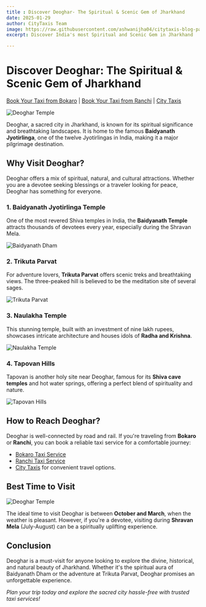```yaml
---
title : Discover Deoghar- The Spiritual & Scenic Gem of Jharkhand
date: 2025-01-29  
author: CityTaxis Team  
image: https://raw.githubusercontent.com/ashwanijha04/citytaxis-blog-page/main/images/deoghar-temple-jharkhand.jpg
excerpt: Discover India's most Spiritual and Scenic Gem in Jharkhand  

---
```


# Discover Deoghar: The Spiritual & Scenic Gem of Jharkhand

[Book Your Taxi from Bokaro](https://citytaxis.in/bokaro-taxi-service) | [Book Your Taxi from Ranchi](https://citytaxis.in/ranchi-taxi-service) | [City Taxis](https://citytaxis.in/)

![Deoghar Temple](https://raw.githubusercontent.com/ashwanijha04/citytaxis-blog-page/main/images/d2.jpg)

Deoghar, a sacred city in Jharkhand, is known for its spiritual significance and breathtaking landscapes. It is home to the famous **Baidyanath Jyotirlinga**, one of the twelve Jyotirlingas in India, making it a major pilgrimage destination.

## Why Visit Deoghar?

Deoghar offers a mix of spiritual, natural, and cultural attractions. Whether you are a devotee seeking blessings or a traveler looking for peace, Deoghar has something for everyone.

### 1. **Baidyanath Jyotirlinga Temple**

One of the most revered Shiva temples in India, the **Baidyanath Temple** attracts thousands of devotees every year, especially during the Shravan Mela.

![Baidyanath Dham](https://raw.githubusercontent.com/ashwanijha04/citytaxis-blog-page/main/images/d1.jpg)

### 2. **Trikuta Parvat**

For adventure lovers, **Trikuta Parvat** offers scenic treks and breathtaking views. The three-peaked hill is believed to be the meditation site of several sages.

![Trikuta Parvat](https://raw.githubusercontent.com/ashwanijha04/citytaxis-blog-page/main/images/Trikuta_Parvat_Deoghar.jpg)

### 3. **Naulakha Temple**

This stunning temple, built with an investment of nine lakh rupees, showcases intricate architecture and houses idols of **Radha and Krishna**.

![Naulakha Temple](https://raw.githubusercontent.com/ashwanijha04/citytaxis-blog-page/main/images/Naulakha_Temple_Deoghar.jpg)

### 4. **Tapovan Hills**

Tapovan is another holy site near Deoghar, famous for its **Shiva cave temples** and hot water springs, offering a perfect blend of spirituality and nature.

![Tapovan Hills](https://raw.githubusercontent.com/ashwanijha04/citytaxis-blog-page/main/images/Tapovan_Hills_Deoghar.jpg)

## How to Reach Deoghar?

Deoghar is well-connected by road and rail. If you're traveling from **Bokaro** or **Ranchi**, you can book a reliable taxi service for a comfortable journey:

- [Bokaro Taxi Service](https://citytaxis.in/bokaro-taxi-service)
- [Ranchi Taxi Service](https://citytaxis.in/ranchi-taxi-service)
- [City Taxis](https://citytaxis.in/) for convenient travel options.

## Best Time to Visit

![Deoghar Temple](https://raw.githubusercontent.com/ashwanijha04/citytaxis-blog-page/main/images/d3.jpg)

The ideal time to visit Deoghar is between **October and March**, when the weather is pleasant. However, if you're a devotee, visiting during **Shravan Mela** (July-August) can be a spiritually uplifting experience.

## Conclusion

Deoghar is a must-visit for anyone looking to explore the divine, historical, and natural beauty of Jharkhand. Whether it's the spiritual aura of Baidyanath Dham or the adventure at Trikuta Parvat, Deoghar promises an unforgettable experience.

*Plan your trip today and explore the sacred city hassle-free with trusted taxi services!*

